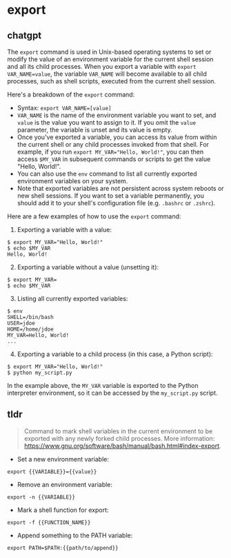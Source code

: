 # export 
## chatgpt 
The `export` command is used in Unix-based operating systems to set or modify the value of an environment variable for the current shell session and all its child processes. When you export a variable with `export VAR_NAME=value`, the variable `VAR_NAME` will become available to all child processes, such as shell scripts, executed from the current shell session.

Here's a breakdown of the `export` command:

- Syntax: `export VAR_NAME=[value]`
- `VAR_NAME` is the name of the environment variable you want to set, and `value` is the value you want to assign to it. If you omit the `value` parameter, the variable is unset and its value is empty.
- Once you've exported a variable, you can access its value from within the current shell or any child processes invoked from that shell. For example, if you run `export MY_VAR="Hello, World!"`, you can then access `$MY_VAR` in subsequent commands or scripts to get the value "Hello, World!".
- You can also use the `env` command to list all currently exported environment variables on your system.
- Note that exported variables are not persistent across system reboots or new shell sessions. If you want to set a variable permanently, you should add it to your shell's configuration file (e.g. `.bashrc` or `.zshrc`).

Here are a few examples of how to use the `export` command:

1. Exporting a variable with a value:
```
$ export MY_VAR="Hello, World!"
$ echo $MY_VAR
Hello, World!
```

2. Exporting a variable without a value (unsetting it):
```
$ export MY_VAR=
$ echo $MY_VAR

```

3. Listing all currently exported variables:
```
$ env
SHELL=/bin/bash
USER=jdoe
HOME=/home/jdoe
MY_VAR=Hello, World!
...
```

4. Exporting a variable to a child process (in this case, a Python script):
```
$ export MY_VAR="Hello, World!"
$ python my_script.py
```

In the example above, the `MY_VAR` variable is exported to the Python interpreter environment, so it can be accessed by the `my_script.py` script. 

## tldr 
 
> Command to mark shell variables in the current environment to be exported with any newly forked child processes.
> More information: <https://www.gnu.org/software/bash/manual/bash.html#index-export>.

- Set a new environment variable:

`export {{VARIABLE}}={{value}}`

- Remove an environment variable:

`export -n {{VARIABLE}}`

- Mark a shell function for export:

`export -f {{FUNCTION_NAME}}`

- Append something to the PATH variable:

`export PATH=$PATH:{{path/to/append}}`
